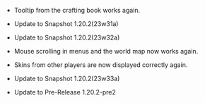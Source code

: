 - Tooltip from the crafting book works again.
- Update to Snapshot 1.20.2(23w31a)

- Update to Snapshot 1.20.2(23w32a)
- Mouse scrolling in menus and the world map now works again.
- Skins from other players are now displayed correctly again.

- Update to Snapshot 1.20.2(23w33a)

- Update to Pre-Release 1.20.2-pre2